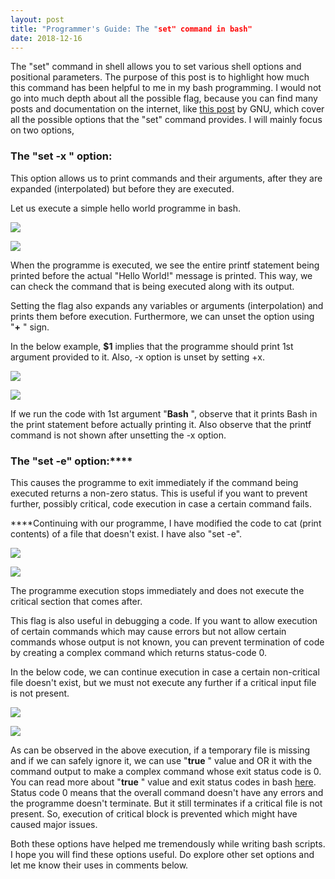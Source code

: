 ```yaml
---
layout: post
title: "Programmer's Guide: The "set" command in bash"
date: 2018-12-16
---
```


The "set" command in shell allows you to set various shell options and positional parameters. The purpose of this post is to highlight how much this command has been helpful to me in my bash programming. I would not go into much depth about all the possible flag, because you can find many posts and documentation on the internet, like [this post](https://www.gnu.org/software/bash/manual/html_node/The-Set-Builtin.html#The-Set-Builtin) by GNU, which cover all the possible options that the "set" command provides. I will mainly focus on two options,  
  


###  The "**set -x** " option: 

This option allows us to print commands and their arguments, after they are expanded (interpolated) but before they are executed.  
  
Let us execute a simple hello world programme in bash.  


[![](https://blogger.googleusercontent.com/img/b/R29vZ2xl/AVvXsEi91y_g7mZoOj0SjHz3YZtWTYcCvbPleOt8tMqrhmqA9l-wKIfXK03KAwxbOamUWzbxOuMY0Axj7wiqPAdAi4XS7dqg3dwBG86xMPeoi7yyr5nCuIl1l7w6cw2_VMhHdOF6QZLqtiYmaNAm/s320/Screen+Shot+2019-09-17+at+12.33.58+AM.png)](https://blogger.googleusercontent.com/img/b/R29vZ2xl/AVvXsEi91y_g7mZoOj0SjHz3YZtWTYcCvbPleOt8tMqrhmqA9l-wKIfXK03KAwxbOamUWzbxOuMY0Axj7wiqPAdAi4XS7dqg3dwBG86xMPeoi7yyr5nCuIl1l7w6cw2_VMhHdOF6QZLqtiYmaNAm/s1600/Screen+Shot+2019-09-17+at+12.33.58+AM.png)

  


[![](https://blogger.googleusercontent.com/img/b/R29vZ2xl/AVvXsEj7OMtCBjBgr54Ze7-x1uVIKvS3WkXqzCv-n6Vr2Spd1dzWxvKDBq_o_8FfQ4qi7-FJ8e63CPnE_dNb9Lkd9EKvxpvDRs2wvW3w0QZtW9-x9IxBTW3Migfg5N1VUG5bU_jjPu2JNwoAP8sk/s320/Screen+Shot+2019-09-17+at+12.36.52+AM.png) ](https://blogger.googleusercontent.com/img/b/R29vZ2xl/AVvXsEj7OMtCBjBgr54Ze7-x1uVIKvS3WkXqzCv-n6Vr2Spd1dzWxvKDBq_o_8FfQ4qi7-FJ8e63CPnE_dNb9Lkd9EKvxpvDRs2wvW3w0QZtW9-x9IxBTW3Migfg5N1VUG5bU_jjPu2JNwoAP8sk/s1600/Screen+Shot+2019-09-17+at+12.36.52+AM.png)

  


When the programme is executed, we see the entire printf statement being printed before the actual "Hello World!" message is printed. This way, we can check the command that is being executed along with its output. 

  


  


Setting the flag also expands any variables or arguments (interpolation) and prints them before execution. Furthermore, we can unset the option using "**+** " sign. 

In the below example, **$1** implies that the programme should print 1st argument provided to it. Also, -x option is unset by setting +x.

  


[![](https://blogger.googleusercontent.com/img/b/R29vZ2xl/AVvXsEg1SrmOJmIA9O0-BAFtKKjelbNKmL111kfNbNxPFwyG7UTv2u7g10zYI8bpojm8d6qqEuSSE8KgmVMFS0D27UvFXlFGtQvXDxQclrCp1dL-0Vc9qmVHdeUS1IaiUxCtdNeyaPrZnrAJXMlc/s400/Screen+Shot+2019-09-17+at+12.47.53+AM.png)](https://blogger.googleusercontent.com/img/b/R29vZ2xl/AVvXsEg1SrmOJmIA9O0-BAFtKKjelbNKmL111kfNbNxPFwyG7UTv2u7g10zYI8bpojm8d6qqEuSSE8KgmVMFS0D27UvFXlFGtQvXDxQclrCp1dL-0Vc9qmVHdeUS1IaiUxCtdNeyaPrZnrAJXMlc/s1600/Screen+Shot+2019-09-17+at+12.47.53+AM.png)

  


[![](https://blogger.googleusercontent.com/img/b/R29vZ2xl/AVvXsEi3AW6H9HwLVT9NqHEXiUcq5cqu_48hCiFKPn-ByLyovwhiWlMY0inlypaxPi1Ny54Ah7_jRJGQBZ_x-VfQyqnWJQhZ-iv7P8LIlBNjT2qUqg3CKhXJUvlS2IMfa-9S2ZTZWrE3pY1Iz78Q/s400/Screen+Shot+2019-09-17+at+12.48.29+AM.png)](https://blogger.googleusercontent.com/img/b/R29vZ2xl/AVvXsEi3AW6H9HwLVT9NqHEXiUcq5cqu_48hCiFKPn-ByLyovwhiWlMY0inlypaxPi1Ny54Ah7_jRJGQBZ_x-VfQyqnWJQhZ-iv7P8LIlBNjT2qUqg3CKhXJUvlS2IMfa-9S2ZTZWrE3pY1Iz78Q/s1600/Screen+Shot+2019-09-17+at+12.48.29+AM.png)

If we run the code with 1st argument "**Bash** ", observe that it prints Bash in the print statement before actually printing it. Also observe that the printf command is not shown after unsetting the -x option.  
  


###  **The "set -e" option:******

This causes the programme to exit immediately if the command being executed returns a non-zero status. This is useful if you want to prevent further, possibly critical, code execution in case a certain command fails.  
  
****Continuing with our programme, I have modified the code to cat (print contents) of a file that doesn't exist. I have also "set -e".  


[![](https://blogger.googleusercontent.com/img/b/R29vZ2xl/AVvXsEj5_HgdJGOPvnGrzcXnduacuzzSG3usVXyfA6hA00JP-Ukhb6ektoPe4-vpc86A_ytOdlu6o92NccjohwBslSy1DWGps40xeegn8yB94-Tonjc8vT_7CLo9XS3Nx6ciFdeFgjsrfLmLrQyy/s640/Screen+Shot+2019-09-17+at+1.06.45+AM.png)](https://blogger.googleusercontent.com/img/b/R29vZ2xl/AVvXsEj5_HgdJGOPvnGrzcXnduacuzzSG3usVXyfA6hA00JP-Ukhb6ektoPe4-vpc86A_ytOdlu6o92NccjohwBslSy1DWGps40xeegn8yB94-Tonjc8vT_7CLo9XS3Nx6ciFdeFgjsrfLmLrQyy/s1600/Screen+Shot+2019-09-17+at+1.06.45+AM.png)

  


[![](https://blogger.googleusercontent.com/img/b/R29vZ2xl/AVvXsEhrM-ctLQ1MYHS2IzcZtEgZ9U3nWxFyGdUF2liZCKnNIUF80uh5yij-HNkH-PPYkrpFea3HmZ0VhYjFXB7-KlVeXYWOKPqv8Ob_baX4lJehFB-dpyNQOe2_zG2m7gdkrO0m6Qg69hAKZjMN/s640/Screen+Shot+2019-09-17+at+1.07.40+AM.png)](https://blogger.googleusercontent.com/img/b/R29vZ2xl/AVvXsEhrM-ctLQ1MYHS2IzcZtEgZ9U3nWxFyGdUF2liZCKnNIUF80uh5yij-HNkH-PPYkrpFea3HmZ0VhYjFXB7-KlVeXYWOKPqv8Ob_baX4lJehFB-dpyNQOe2_zG2m7gdkrO0m6Qg69hAKZjMN/s1600/Screen+Shot+2019-09-17+at+1.07.40+AM.png)

  
The programme execution stops immediately and does not execute the critical section that comes after.  
  
  
This flag is also useful in debugging a code. If you want to allow execution of certain commands which may cause errors but not allow certain commands whose output is not known, you can prevent termination of code by creating a complex command which returns status-code 0.  
  
In the below code, we can continue execution in case a certain non-critical file doesn't exist, but we must not execute any further if a critical input file is not present.  
  


[![](https://blogger.googleusercontent.com/img/b/R29vZ2xl/AVvXsEgc0tkRtNVWWxED4jw_wsirXQ_UUUsr9oWlvSVWrWlPiW1wsB4RayEB0Wx_c7gutT3hkFX1FTcCB7CtNYse0AUftI8n-uI-hCQQcroobAI1I5wvVGVqpu0CYk1cq_57iwaSRsxaAcbNUSbC/s640/Screen+Shot+2019-09-17+at+1.18.03+AM.png)](https://blogger.googleusercontent.com/img/b/R29vZ2xl/AVvXsEgc0tkRtNVWWxED4jw_wsirXQ_UUUsr9oWlvSVWrWlPiW1wsB4RayEB0Wx_c7gutT3hkFX1FTcCB7CtNYse0AUftI8n-uI-hCQQcroobAI1I5wvVGVqpu0CYk1cq_57iwaSRsxaAcbNUSbC/s1600/Screen+Shot+2019-09-17+at+1.18.03+AM.png)

  


[![](https://blogger.googleusercontent.com/img/b/R29vZ2xl/AVvXsEi_HLxCyP6nS-aAyCal8d9Akk1RbxJo1Kwsp4GRUzPA9a-vOnpljp3nRcVtMDltEdc_if-2wkIfcNx1fdrUz4V0pkC_VuHyaWTLRmgp1ycxkiWEkR081GtKhfOnmZ8WvT1iB3fpHIUerxgU/s640/Screen+Shot+2019-09-17+at+1.18.55+AM.png)](https://blogger.googleusercontent.com/img/b/R29vZ2xl/AVvXsEi_HLxCyP6nS-aAyCal8d9Akk1RbxJo1Kwsp4GRUzPA9a-vOnpljp3nRcVtMDltEdc_if-2wkIfcNx1fdrUz4V0pkC_VuHyaWTLRmgp1ycxkiWEkR081GtKhfOnmZ8WvT1iB3fpHIUerxgU/s1600/Screen+Shot+2019-09-17+at+1.18.55+AM.png)

  
As can be observed in the above execution, if a temporary file is missing and if we can safely ignore it, we can use "**true** " value and OR it with the command output to make a complex command whose exit status code is 0. You can read more about "**true** " value and exit status codes in bash [here](https://shodhfortruth.blogspot.com/2018/12/true-or-false-with-unix.html).  
Status code 0 means that the overall command doesn't have any errors and the programme doesn't terminate. But it still terminates if a critical file is not present. So, execution of critical block is prevented which might have caused major issues.  
  
Both these options have helped me tremendously while writing bash scripts. I hope you will find these options useful. Do explore other set options and let me know their uses in comments below.

